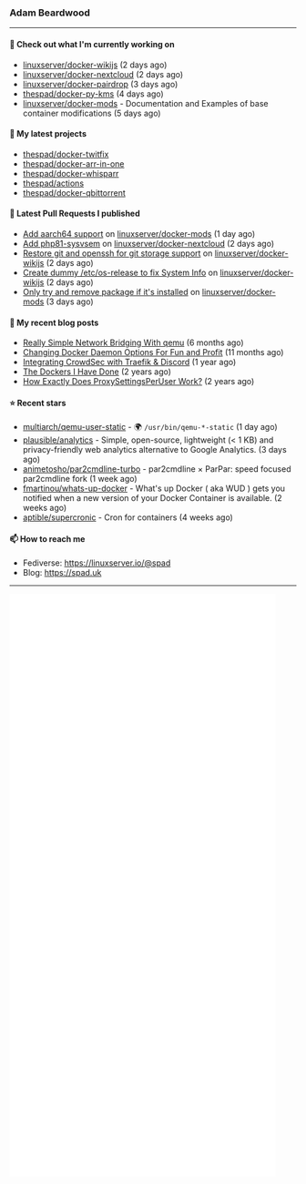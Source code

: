 ### Adam Beardwood
---
#### 👷 Check out what I'm currently working on

- [linuxserver/docker-wikijs](https://github.com/linuxserver/docker-wikijs) (2 days ago)
- [linuxserver/docker-nextcloud](https://github.com/linuxserver/docker-nextcloud) (2 days ago)
- [linuxserver/docker-pairdrop](https://github.com/linuxserver/docker-pairdrop) (3 days ago)
- [thespad/docker-py-kms](https://github.com/thespad/docker-py-kms) (4 days ago)
- [linuxserver/docker-mods](https://github.com/linuxserver/docker-mods) - Documentation and Examples of base container modifications (5 days ago)

#### 🌱 My latest projects

- [thespad/docker-twitfix](https://github.com/thespad/docker-twitfix)
- [thespad/docker-arr-in-one](https://github.com/thespad/docker-arr-in-one)
- [thespad/docker-whisparr](https://github.com/thespad/docker-whisparr)
- [thespad/actions](https://github.com/thespad/actions)
- [thespad/docker-qbittorrent](https://github.com/thespad/docker-qbittorrent)

#### 🔨 Latest Pull Requests I published

- [Add aarch64 support](https://github.com/linuxserver/docker-mods/pull/607) on [linuxserver/docker-mods](https://github.com/linuxserver/docker-mods) (1 day ago)
- [Add php81-sysvsem](https://github.com/linuxserver/docker-nextcloud/pull/300) on [linuxserver/docker-nextcloud](https://github.com/linuxserver/docker-nextcloud) (2 days ago)
- [Restore git and openssh for git storage support](https://github.com/linuxserver/docker-wikijs/pull/25) on [linuxserver/docker-wikijs](https://github.com/linuxserver/docker-wikijs) (2 days ago)
- [Create dummy /etc/os-release to fix System Info](https://github.com/linuxserver/docker-wikijs/pull/23) on [linuxserver/docker-wikijs](https://github.com/linuxserver/docker-wikijs) (2 days ago)
- [Only try and remove package if it&#39;s installed](https://github.com/linuxserver/docker-mods/pull/604) on [linuxserver/docker-mods](https://github.com/linuxserver/docker-mods) (3 days ago)

#### 📜 My recent blog posts

- [Really Simple Network Bridging With qemu](https://spad.uk/really-simple-network-bridging-with-qemu/) (6 months ago)
- [Changing Docker Daemon Options For Fun and Profit](https://spad.uk/changing-docker-daemon-options-for-fun-and-profit/) (11 months ago)
- [Integrating CrowdSec with Traefik &amp; Discord](https://spad.uk/integrating-crowdsec-with-traefik-discord/) (1 year ago)
- [The Dockers I Have Done](https://spad.uk/the-dockers-ive-done/) (2 years ago)
- [How Exactly Does ProxySettingsPerUser Work?](https://spad.uk/how-does-proxysettingsperuser-work/) (2 years ago)

#### ⭐ Recent stars

- [multiarch/qemu-user-static](https://github.com/multiarch/qemu-user-static) - :earth_africa: `/usr/bin/qemu-*-static` (1 day ago)
- [plausible/analytics](https://github.com/plausible/analytics) - Simple, open-source, lightweight (&lt; 1 KB) and privacy-friendly web analytics alternative to Google Analytics. (3 days ago)
- [animetosho/par2cmdline-turbo](https://github.com/animetosho/par2cmdline-turbo) - par2cmdline × ParPar: speed focused par2cmdline fork (1 week ago)
- [fmartinou/whats-up-docker](https://github.com/fmartinou/whats-up-docker) - What&#39;s up Docker ( aka WUD ) gets you notified when a new version of your Docker Container is available. (2 weeks ago)
- [aptible/supercronic](https://github.com/aptible/supercronic) - Cron for containers (4 weeks ago)

#### 📫 How to reach me
- Fediverse: https://linuxserver.io/@spad
- Blog: https://spad.uk
---
<img src="https://raw.githubusercontent.com/thespad/thespad/main/github-metrics.svg">
